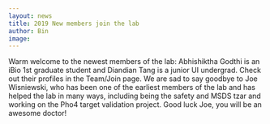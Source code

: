 ```yaml
---
layout: news
title: 2019 New members join the lab
author: Bin
image: 
---
```


Warm welcome to the newest members of the lab: Abhishiktha Godthi is an iBio 1st graduate student and Diandian Tang is a junior UI undergrad. Check out their profiles in the Team/Join page. We are sad to say goodbye to Joe Wisniewski, who has been one of the earliest members of the lab and has helped the lab in many ways, including being the safety and MSDS tzar and working on the Pho4 target validation project. Good luck Joe, you will be an awesome doctor!

